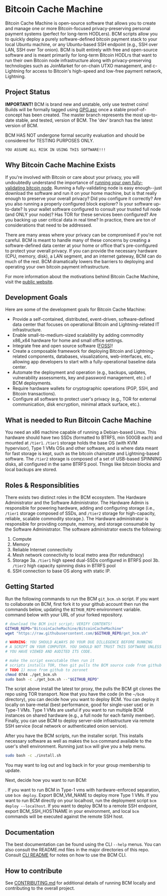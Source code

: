 
# Bitcoin Cache Machine

Bitcoin Cache Machine is open-source software that allows you to create and manage one or more Bitcoin-focused privacy-preserving personal payment systems (perfect for long-term HODLers). BCM scripts allow you to quickly deploy a purely software-defined bitcoin payment stack to your local Ubuntu machine, or any Ubuntu-based SSH endpoint (e.g., SSH over LAN, SSH over Tor onion). BCM is built entirely with free and open-source software and is meant primarily for long-term Bitcoin HODLrs that want to run their own Bitcoin node infrastructure along with privacy-preserving technologies such as JoinMarket for on-chain UTXO management, and c-Lightning for access to Bitcoin's high-speed and low-free payment network, Lightning.

## Project Status

**IMPORTANT!** BCM is brand new and unstable, only use testnet coins! Builds will be formally tagged using [GPG.asc](./GPG.asc) once a stable proof-of-concept has been created. The master branch represents the most up-to-date stable, and tested, version of BCM. The 'dev' branch has the latest version of BCM.

BCM HAS NOT undergone formal security evaluation and should be considered for TESTING PURPOSES ONLY.

```YOU ASSUME ALL RISK IN USING THIS SOFTWARE!!!```

## Why Bitcoin Cache Machine Exists

If you're involved with Bitcoin or care about your privacy, you will undoubtedly understand the importance of [running your own fully-validating bitcoin node](https://medium.com/@lopp/securing-your-financial-sovereignty-3af6fe834603). Running a fully-validating node is easy enough--just download the software and run it on your home machine, but is that really enough to preserve your overall privacy? Did you configure it correctly? Are you also running a properly configured block explorer? Is your software up-to-date? Is your wallet software configured to consult your trusted full node (and ONLY your node)? Has TOR for these services been configured? Are you backing up user critical data in real time? In practice, there are ton of considerations that need to be addressed.

There are many areas where your privacy can be compromised if you're not careful. BCM is meant to handle many of these concerns by creating a software-defined data center at your home or office that's pre-configured to protect your overall privacy. If you can provide the necessary hardware (CPU, memory, disk), a LAN segment, and an internet gateway, BCM can do much of the rest. BCM dramatically lowers the barriers to deploying and operating your own bitcoin payment infrastructure.

For more information about the motivations behind Bitcoin Cache Machine, visit the [public website](https://www.bitcoincachemachine.org/2018/11/27/introducing-bitcoin-cache-machine/).

## Development Goals

Here are some of the development goals for Bitcoin Cache Machine:

* Provide a self-contained, distributed, event-driven, software-defined data center that focuses on operational Bitcoin and Lightning-related IT infrastructure.
* Enable small-to-medium-sized scalability by adding commodity x86_x64 hardware for home and small office settings.
* Integrate free and open source software ([FOSS](https://en.wikipedia.org/wiki/Free_and_open-source_software))!
* Create a composable framework for deploying Bitcoin and Lightning-related components, databases, visualizations, web-interfaces, etc., allowing app developers to start with a fully-operational baseline data center.
* Automate the deployment and operation (e.g., backups, updates, vulnerability assessments, key and password management, etc.) of BCM deployments.
* Require hardware wallets for cryptographic operations (PGP, SSH, and Bitcoin transactions).
* Configure all software to protect user's privacy (e.g., TOR for external communication, disk encryption, minimal attack surface, etc.).

## What is needed to Run Bitcoin Cache Machine

You need an x86 machine capable of running a Debian-based Linux. This hardware should have two SSDs (formatted to BTRFS, min 500GB each) and mounted at `/tier1`. `/tier1` storage holds the base OS (with KVM hypervisor), Type 1 VMs OSs and other software, and is where data meant for fast storage is kept, such as the bitcoin chainstate and Lightning-based software. The `/tier2` storage is composed of a set of USB-based SPINNING disks, all configured in the same BTRFS pool. Things like bitcoin blocks and local backups are stored.

## Roles & Responsiblities

There exists two distinct roles in the BCM ecosystem. The Hardware Administrator and the Software Administrator. The Hardware Admin is responsible for powering hardware, adding and configuring storage (i.e., `/tier1` storage composed of SSDs, and `/tier2` storage for high-capacity, reliable, scalable commodity storage.). The Hardware administrator is responsible for providing compute, memory, and storage consumable by the Software Administrator. The software administrator exects the following:

1. Compute
2. Memory
4. Reliable Internet connectivity
5. Mesh network connectivity to local metro area (for redundnacy)
3. Storage
3a. `/tier1` high speed dual-SSDs configured in BTRFS pool
3b. `/tier2` high capacity spinning disks in BTRFS pool
4. SSH connection to base OS along with static IP.

## Getting Started

Run the following commands to run the BCM `git_bcm.sh` script. If you want to collaborate on BCM, first fork it to your github account then run the commands below, updating the `BITHUB_REPO` environment variable. command below with your URL of your forked repository.

```bash
# download the BCM init script; VERIFY CONTENTS!
GITHUB_REPO="BitcoinCacheMachine/BitcoinCacheMachine"
wget "https://raw.githubusercontent.com/$GITHUB_REPO/get_bcm.sh"

# WARNING: YOU SHOULD ALWAYS DO YOUR DUE DILLEGENCE BEFORE RUNNING
# A SCRIPT ON YOUR COMPUTER. YOU SHOULD NOT TRUST THIS SOFTWARE UNLESS
# YOU HAVE VIEWED AND AUDITED ITS CODE.

# make the script executable then run it 
# scripts installs TOR, then git pulls the BCM source code from github 
# TODO 1) move from github to zeronet
chmod 0744 ./get_bcm.sh
sudo bash -c ./get_bcm.sh --"$GITHUB_REPO"
```

The script above install the latest tor proxy, the pulls the BCM git clones the repo using TOR transport. Now that you have the code (in the `~/bcm` directory), you can decide how you want to deploy BCM. You can deploy it locally on bare-metal (best performance, good for single-user use) or in Type-1 VMs. Type 1 VMs are useful if you want to run multiple BCM instances on shared hardware (e.g., a full node for each family member). Finally, you can use BCM to deploy server-side infrastructure via remote SSH service (local network or authenticated onion service).

After you have the BCM scripts, run the installer script. This installs necessary software as well as makes the `bcm` command available to the user's shell environment. Running just `bcm` will give you a help menu.

```bash
sudo bash -c ./install.sh
```

You may want to log out and log back in for your group membership to update. 

Next, decide how you want to run BCM:

. If you want to run BCM in Type-1 vms with hardware-enforced separation, use `bcm deploy`. Export BCM_VM_NAME to deploy more Type 1 VMs.
  If you want to run BCM directly on your localhost, run the deployment script `bcm deploy --localhost`.
  If you want to deploy BCM to a remote SSH endpoint, export BCM_SSH_HOSTNAME in your environment, and local `bcm` commands will be executed against the remote SSH host.

## Documentation

The best documentation can be found using the CLI `--help` menus. You can also consult the README.md files in the major directories of this repo. Consult [CLI README](./commands/README.md) for notes on how to use the BCM CLI.

## How to contribute

See [CONTRIBUTING.md](./CONTRIBUTING.md) for additional details of running BCM locally and contributing to the overall project.